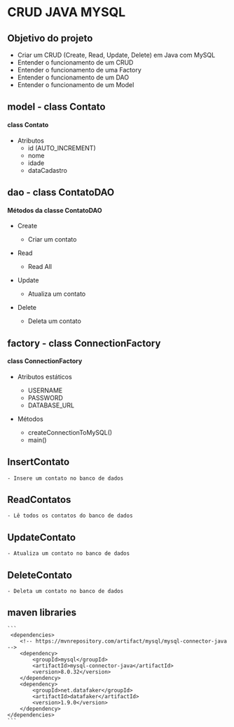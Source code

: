 # CRUD JAVA MYSQL 

## Objetivo do projeto
 - Criar um CRUD (Create, Read, Update, Delete) em Java com MySQL
 - Entender o funcionamento de um CRUD
 - Entender o funcionamento de uma Factory
 - Entender o funcionamento de um DAO
 - Entender o funcionamento de um Model

## model - class Contato

#### class Contato
- Atributos
    - id (AUTO_INCREMENT)
    - nome
    - idade
    - dataCadastro

## dao - class ContatoDAO

#### Métodos da classe ContatoDAO

- Create
    - Criar um contato

- Read
    - Read All
    
- Update
    - Atualiza um contato
 
- Delete
    - Deleta um contato
    

## factory - class ConnectionFactory

#### class ConnectionFactory
- Atributos estáticos
    - USERNAME
    - PASSWORD
    - DATABASE_URL

- Métodos
    - createConnectionToMySQL()
    - main()

## InsertContato
    - Insere um contato no banco de dados

## ReadContatos
    - Lê todos os contatos do banco de dados

## UpdateContato
    - Atualiza um contato no banco de dados

## DeleteContato
    - Deleta um contato no banco de dados

## maven libraries
    ```
     <dependencies>
        <!-- https://mvnrepository.com/artifact/mysql/mysql-connector-java -->
        <dependency>
            <groupId>mysql</groupId>
            <artifactId>mysql-connector-java</artifactId>
            <version>8.0.32</version>
        </dependency>
        <dependency>
            <groupId>net.datafaker</groupId>
            <artifactId>datafaker</artifactId>
            <version>1.9.0</version>
        </dependency>
    </dependencies>
    ```